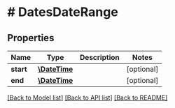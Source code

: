 # # DatesDateRange

## Properties

Name | Type | Description | Notes
------------ | ------------- | ------------- | -------------
**start** | [**\DateTime**](\DateTime.md) |  | [optional]
**end** | [**\DateTime**](\DateTime.md) |  | [optional]

[[Back to Model list]](../../README.md#models) [[Back to API list]](../../README.md#endpoints) [[Back to README]](../../README.md)
